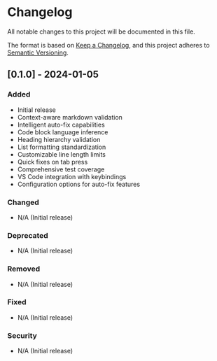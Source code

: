 # Changelog

All notable changes to this project will be documented in this file.

The format is based on [Keep a Changelog](https://keepachangelog.com/en/1.0.0/),
and this project adheres to [Semantic Versioning](https://semver.org/spec/v2.0.0.html).

## [0.1.0] - 2024-01-05

### Added
- Initial release
- Context-aware markdown validation
- Intelligent auto-fix capabilities
- Code block language inference
- Heading hierarchy validation
- List formatting standardization
- Customizable line length limits
- Quick fixes on tab press
- Comprehensive test coverage
- VS Code integration with keybindings
- Configuration options for auto-fix features

### Changed
- N/A (Initial release)

### Deprecated
- N/A (Initial release)

### Removed
- N/A (Initial release)

### Fixed
- N/A (Initial release)

### Security
- N/A (Initial release)